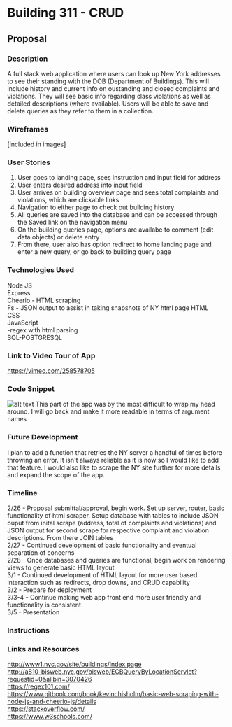 # Building 311 - CRUD

## Proposal

### Description
A full stack web application where users can look up New York addresses to see their standing with the DOB (Department of Buildings). This will include history and current info on oustanding and closed complaints and violations. They will see basic info regarding class violations as well as detailed descriptions (where available). Users will be able to save and delete queries as they refer to them in a collection.

### Wireframes
[included in images]

### User Stories
1. User goes to landing page, sees instruction and input field for address  
2. User enters desired address into input field  
3. User arrives on building overview page and sees total complaints and violations, which are clickable links  
4. Navigation to either page to check out building history  
5. All queries are saved into the database and can be accessed through the Saved link on the navigation menu
6. On the building queries page, options are availabe to comment (edit data objects) or delete entry  
7. From there, user also has option redirect to home landing page and enter a new query, or go back to building query page 

### Technologies Used
Node JS  
Express  
Cheerio - HTML scraping  
Fs - JSON output to assist in taking snapshots of NY html page 
HTML  
CSS  
JavaScript  
  -regex with html parsing  
SQL-POSTGRESQL 

### Link to Video Tour of App
https://vimeo.com/258578705

### Code Snippet
![alt text](https://i.imgur.com/Ouxo5w4.png)
This part of the app was by the most difficult to wrap my head around. I will go back and make it more readable in terms of argument names

### Future Development
I plan to add a function that retries the NY server a handful of times before throwing an error. It isn't always reliable as it is now so I would like to add that feature. I would also like to scrape the NY site further for more details and expand the scope of the app. 

### Timeline
2/26 - Proposal submittal/approval, begin work. Set up server, router, basic functionality of html scraper. Setup database with tables to include JSON ouput from inital scrape (address, total of complaints and violations) and JSON output for second scrape for respective complaint and violation descriptions. From there JOIN tables  
2/27 - Continued development of basic functionality and eventual separation of concerns  
2/28 - Once databases and queries are functional, begin work on rendering views to generate basic HTML layout  
3/1 - Continued development of HTML layout for more user based interaction such as redirects, drop downs, and CRUD capability  
3/2 - Prepare for deployment  
3/3-4 - Continue making web app front end more user friendly and functionality is consistent  
3/5 - Presentation  

### Instructions


### Links and Resources
http://www1.nyc.gov/site/buildings/index.page  
http://a810-bisweb.nyc.gov/bisweb/ECBQueryByLocationServlet?requestid=0&allbin=3070426  
https://regex101.com/  
https://www.gitbook.com/book/kevinchisholm/basic-web-scraping-with-node-js-and-cheerio-js/details  
https://stackoverflow.com/  
https://www.w3schools.com/  





